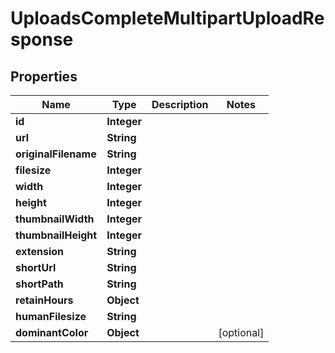 

# UploadsCompleteMultipartUploadResponse


## Properties

| Name | Type | Description | Notes |
|------------ | ------------- | ------------- | -------------|
|**id** | **Integer** |  |  |
|**url** | **String** |  |  |
|**originalFilename** | **String** |  |  |
|**filesize** | **Integer** |  |  |
|**width** | **Integer** |  |  |
|**height** | **Integer** |  |  |
|**thumbnailWidth** | **Integer** |  |  |
|**thumbnailHeight** | **Integer** |  |  |
|**extension** | **String** |  |  |
|**shortUrl** | **String** |  |  |
|**shortPath** | **String** |  |  |
|**retainHours** | **Object** |  |  |
|**humanFilesize** | **String** |  |  |
|**dominantColor** | **Object** |  |  [optional] |



